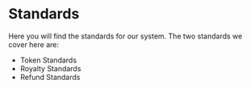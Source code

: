 # Standards

Here you will find the standards for our system. The two standards we cover here are:

- Token Standards
- Royalty Standards
- Refund Standards
